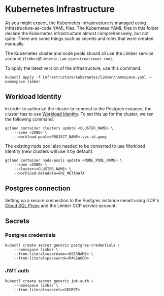 # Kubernetes Infrastructure

As you might expect, the Kubernetes infrastructure is managed using infrastructure-as-code YAML
files. The Kubernetes YAML files in this folder declare the Kubernetes infrastructure almost
comprehensively, but not quite. There are some things such as secrets and roles that were created
manually.

The Kubernetes cluster and node pools should all use the Limber service account
(`limber@limberio.iam.gserviceaccount.com`).

To apply the latest version of the infrastructure, use this command.

```
kubectl apply -f infrastructure/kubernetes/limber/namespace.yaml --namespace limber
```

## Workload Identity

In order to authorize the cluster to connect to the Postgres instance, the cluster has to
use [Workload Identity](https://cloud.google.com/kubernetes-engine/docs/how-to/workload-identity).
To set this up for the cluster, we ran the following command.

```
gcloud container clusters update <CLUSTER_NAME> \
    --zone <ZONE> \
    --workload-pool=<PROJECT_NAME>.svc.id.goog
```

The existing node pool also needed to be converted to use Workload Identity (new clusters will use
it by default).

```
gcloud container node-pools update <NODE_POOL_NAME> \
    --zone <ZONE> \
    --cluster=<CLUSTER_NAME> \                                                   
    --workload-metadata=GKE_METADATA
```

## Postgres connection

Setting up a secure connection to the Postgres instance meant using
GCP's [Cloud SQL Proxy](https://cloud.google.com/sql/docs/postgres/connect-kubernetes-engine#proxy)
and the Limber GCP service account.

## Secrets

### Postgres credentials

```
kubectl create secret generic postgres-credentials \
    --namespace limber \
    --from-literal=username=<USERNAME> \
    --from-literal=password=<PASSWORD>
```

### JWT auth

```
kubectl create secret generic jwt-auth \
    --namespace limber \
    --from-literal=secret=<SECRET>
```
